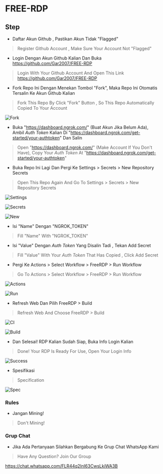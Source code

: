 # FREE-RDP

## Step

+ Daftar Akun Github , Pastikan Akun Tidak "Flagged"
> Register Github Account , Make Sure Your Account Not "Flagged"

+ Login Dengan Akun Github Kalian Dan Buka https://github.com/Gar2007/FREE-RDP
> Login With Your Github Account And Open This Link https://github.com/Gar2007/FREE-RDP

+ Fork Repo Ini Dengan Menekan Tombol "Fork", Maka Repo Ini Otomatis Tersalin Ke Akun Github Kalian
> Fork This Repo By Click "Fork" Button , So This Repo Automatically Copied To Your Account

![Fork](img/fork.jpg)

+ Buka "https://dashboard.ngrok.com/" (Buat Akun Jika Belum Ada), Ambil *Auth Token* Kalian Di "https://dashboard.ngrok.com/get-started/your-authtoken" Dan Salin
> Open "https://dashboard.ngrok.com/" (Make Account If You Don't Have), Copy Your *Auth Token* At "https://dashboard.ngrok.com/get-started/your-authtoken"

+ Buka Repo Ini Lagi Dan Pergi Ke Settings > Secrets > New Repository Secrets
> Open This Repo Again And Go To Settings > Secrets > New Repository Secrets

![Settings](img/settings.jpg)

![Secrets](img/secrets.jpg)

![New](img/new.jpg)

+ Isi "Name" Dengan "NGROK_TOKEN"
> Fill "Name" With "NGROK_TOKEN"

+ Isi "Value" Dengan *Auth Token* Yang Disalin Tadi , Tekan Add Secret
> Fill "Value" With Your *Auth Token* That Has Copied , Click Add Secret

+ Pergi Ke Actions > Select Workflow > FreeRDP > Run Workflow
> Go To Actions > Select Workflow > FreeRDP > Run Workflow

![Actions](img/actions.jpg)

![Run](img/run.jpg)

+ Refresh Web Dan Pilih FreeRDP > Build
> Refresh Web And Choose FreeRDP > Build

![CI](img/ci.jpg)

![Build](img/build.jpg)

+ Dan Selesai! RDP Kalian Sudah Siap, Buka Info Login Kalian
> Done! Your RDP Is Ready For Use, Open Your Login Info

![Success](img/success.jpg)

+ Spesifikasi
> Specification

![Spec](img/spec.jpg)

### Rules

+ Jangan Mining!
> Don't Mining!

### Grup Chat

+ Jika Ada Pertanyaan Silahkan Bergabung Ke Grup Chat WhatsApp Kami
> Have Any Question? Join Our Group

https://chat.whatsapp.com/FLR44q2InI63CwsLkiWA3B
